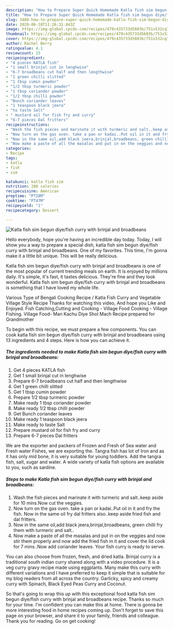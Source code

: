 ```yaml
---
description: "How to Prepare Super Quick Homemade Katla fish sim begun diye/fish curry with brinjal and broadbeans"
title: "How to Prepare Super Quick Homemade Katla fish sim begun diye/fish curry with brinjal and broadbeans"
slug: 3488-how-to-prepare-super-quick-homemade-katla-fish-sim-begun-diye-fish-curry-with-brinjal-and-broadbeans
date: 2020-06-18T11:26:31.843Z
image: https://img-global.cpcdn.com/recipes/479c435733d5603b/751x532cq70/katla-fish-sim-begun-diyefish-curry-with-brinjal-and-broadbeans-recipe-main-photo.jpg
thumbnail: https://img-global.cpcdn.com/recipes/479c435733d5603b/751x532cq70/katla-fish-sim-begun-diyefish-curry-with-brinjal-and-broadbeans-recipe-main-photo.jpg
cover: https://img-global.cpcdn.com/recipes/479c435733d5603b/751x532cq70/katla-fish-sim-begun-diyefish-curry-with-brinjal-and-broadbeans-recipe-main-photo.jpg
author: Rachel Berry
ratingvalue: 4.1
reviewcount: 15
recipeingredient:
- "4 pieces KATLA fish"
- "1 small brinjal cut in lenghwise"
- "6-7 broadbeans cut half and then lengthwise"
- "1 green chilli slitted"
- "1 tbsp cumin powder"
- "1/2 tbsp turmeric powder"
- "1 tbsp coriander powder"
- "1/2 tbsp chilli powder"
- "Bunch coriander leaves"
- "1 teaspoon black jeera"
- "to taste Salt"
- " mustard oil for fish fry and curry"
- "6-7 pieces Dal fritters"
recipeinstructions:
- "Wash the fish pieces and marinate it with turmeric and salt..keep aside for 10 mins.Now cut the veggies."
- "Now turn on the gas oven. take a pan or kadai..Put oil in it and fry the fish. Now in the same oil fry dal fritters also..keep aside fried fish and dal fritters."
- "Now in the same oil,add black jeera,brinjal,broadbeans, green chilli fry them with turmeric and salt.."
- "Now make a paste of all the masalas and put in on the veggies and now stir them properly and now add the fried fish in it and cover the lid cook for 7 mins..Now add coriander leaves. Your fish curry is ready to serve."
categories:
- Recipe
tags:
- katla
- fish
- sim

katakunci: katla fish sim 
nutrition: 288 calories
recipecuisine: American
preptime: "PT28M"
cooktime: "PT47M"
recipeyield: "1"
recipecategory: Dessert

---
```



![Katla fish sim begun diye/fish curry with brinjal and broadbeans](https://img-global.cpcdn.com/recipes/479c435733d5603b/751x532cq70/katla-fish-sim-begun-diyefish-curry-with-brinjal-and-broadbeans-recipe-main-photo.jpg)

Hello everybody, hope you're having an incredible day today. Today, I will show you a way to prepare a special dish, katla fish sim begun diye/fish curry with brinjal and broadbeans. One of my favorites. This time, I'm gonna make it a little bit unique. This will be really delicious.

Katla fish sim begun diye/fish curry with brinjal and broadbeans is one of the most popular of current trending meals on earth. It is enjoyed by millions daily. It's simple, it's fast, it tastes delicious. They're fine and they look wonderful. Katla fish sim begun diye/fish curry with brinjal and broadbeans is something that I have loved my whole life.

Various Type of Bengali Cooking Recipe / Katla Fish Curry and Vegetable Village Style Recipe Thanks for watching this video, And hope you Like and Enjoyed. Fish Catching,Cutting and Cooking - Village Food Cooking - Village Fishing. Village Food- Man Kachu Diye Shol Mach Recipe prepared for Grandmother


To begin with this recipe, we must prepare a few components. You can cook katla fish sim begun diye/fish curry with brinjal and broadbeans using 13 ingredients and 4 steps. Here is how you can achieve it.

<!--inarticleads1-->

##### The ingredients needed to make Katla fish sim begun diye/fish curry with brinjal and broadbeans:

1. Get 4 pieces KATLA fish
1. Get 1 small brinjal cut in lenghwise
1. Prepare 6-7 broadbeans cut half and then lengthwise
1. Get 1 green chilli slitted
1. Get 1 tbsp cumin powder
1. Prepare 1/2 tbsp turmeric powder
1. Make ready 1 tbsp coriander powder
1. Make ready 1/2 tbsp chilli powder
1. Get Bunch coriander leaves
1. Make ready 1 teaspoon black jeera
1. Make ready to taste Salt
1. Prepare  mustard oil for fish fry and curry
1. Prepare 6-7 pieces Dal fritters


We are the exporter and packers of Frozen and Fresh of Sea water and Fresh water Fishes, we are exporting the. Tangra fish has lot of Iron and as it has only mid bone, it is very suitable for young toddlers. Add the tangra fish, salt, sugar and water. A wide variety of katla fish options are available to you, such as sardine. 

<!--inarticleads2-->

##### Steps to make Katla fish sim begun diye/fish curry with brinjal and broadbeans:

1. Wash the fish pieces and marinate it with turmeric and salt..keep aside for 10 mins.Now cut the veggies.
1. Now turn on the gas oven. take a pan or kadai..Put oil in it and fry the fish. Now in the same oil fry dal fritters also..keep aside fried fish and dal fritters.
1. Now in the same oil,add black jeera,brinjal,broadbeans, green chilli fry them with turmeric and salt..
1. Now make a paste of all the masalas and put in on the veggies and now stir them properly and now add the fried fish in it and cover the lid cook for 7 mins..Now add coriander leaves. Your fish curry is ready to serve.


You can also choose from frozen, fresh, and dried katla. Brinjal curry is a traditional south indian curry shared along with a video procedure. It is a veg curry gravy recipe made using eggplants. Many make this curry with different variations and I have preferred to keep it simple that is suitable for my blog readers from all across the country. Garlicky, spicy and creamy curry with Spinach, Black Eyed Peas Curry and Coconut. 

So that's going to wrap this up with this exceptional food katla fish sim begun diye/fish curry with brinjal and broadbeans recipe. Thanks so much for your time. I'm confident you can make this at home. There is gonna be more interesting food in home recipes coming up. Don't forget to save this page on your browser, and share it to your family, friends and colleague. Thank you for reading. Go on get cooking!
